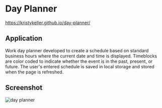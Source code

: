 # Day Planner

https://kristykeller.github.io/day-planner/

## Application 
Work day planner developed to create a schedule based on standard business hours where the current date and time is displayed. Timeblocks are color coded to indicate whether the event is in the past, present, or future. The user's entered schedule is saved in local storage and stored when the page is refreshed. 

## Screenshot
![day planner](work-day-scheduler.gif)
